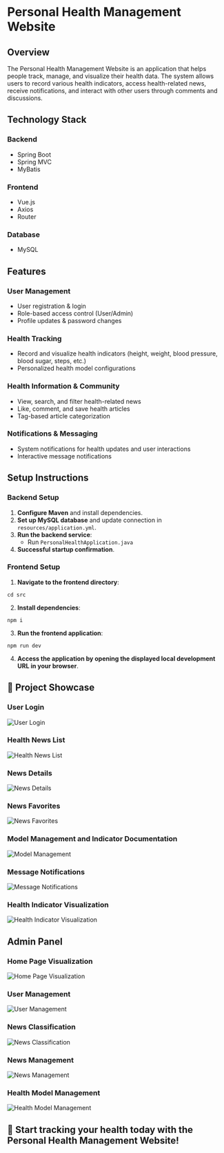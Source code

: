 # **Personal Health Management Website**

## **Overview**
The Personal Health Management Website is an application that helps people track, manage, and visualize their health data. The system allows users to record various health indicators, access health-related news, receive notifications, and interact with other users through comments and discussions.


## **Technology Stack**

### **Backend**
- Spring Boot
- Spring MVC
- MyBatis

### **Frontend**
- Vue.js
- Axios
- Router

### **Database**
- MySQL

## **Features**

### **User Management**
- User registration & login
- Role-based access control (User/Admin)
- Profile updates & password changes

### **Health Tracking**
- Record and visualize health indicators (height, weight, blood pressure, blood sugar, steps, etc.)
- Personalized health model configurations

### **Health Information & Community**
- View, search, and filter health-related news
- Like, comment, and save health articles
- Tag-based article categorization

### **Notifications & Messaging**
- System notifications for health updates and user interactions
- Interactive message notifications


## **Setup Instructions**

### **Backend Setup**
1. **Configure Maven** and install dependencies.
2. **Set up MySQL database** and update connection in `resources/application.yml`.
3. **Run the backend service**:
   - Run `PersonalHealthApplication.java` 
4. **Successful startup confirmation**.

### **Frontend Setup**
1. **Navigate to the frontend directory**:
```
cd src
```
2. **Install dependencies**:
```
npm i
```

3. **Run the frontend application**:
```
npm run dev
```

4. **Access the application by opening the displayed local development URL in your browser**.


## **📸 Project Showcase**

### **User Login**
![User Login](images/user-login.png)

### **Health News List**
![Health News List](images/Health-News-List.png)

### **News Details**
![News Details](images/News-Details.png)

### **News Favorites**
![News Favorites](images/News-Favorites.png)

### **Model Management and Indicator Documentation**
![Model Management](images/Model-Management-Indicator-Documentation.png)

### **Message Notifications**
![Message Notifications](images/Message-notifications.png)

### **Health Indicator Visualization**
![Health Indicator Visualization](images/Health-Indicator-Visualization.png)

## **Admin Panel**

### **Home Page Visualization**
![Home Page Visualization](images/Home-Page-Visualization.png)

### **User Management**
![User Management](images/User-Management.png)

### **News Classification**
![News Classification](images/News-Classification.png)

### **News Management**
![News Management](images/News-Management.png)

### **Health Model Management**
![Health Model Management](images/Health-Model-Management.png)


## 🚀 Start tracking your health today with the Personal Health Management Website!
